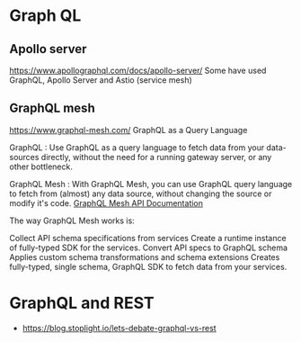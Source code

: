 # Graph QL

## Apollo server
https://www.apollographql.com/docs/apollo-server/
Some have used GraphQL, Apollo Server and Astio (service mesh)

## GraphQL mesh
https://www.graphql-mesh.com/
GraphQL as a Query Language

GraphQL
: Use GraphQL as a query language to fetch data from your data-sources directly, without the need for a running gateway server, or any other bottleneck.

GraphQL Mesh
: With GraphQL Mesh, you can use GraphQL query language to fetch from (almost) any data source, without changing the source or modify it's code. [GraphQL Mesh API Documentation](https://www.graphql-mesh.com/docs/getting-started/introduction)

The way GraphQL Mesh works is:

Collect API schema specifications from services
Create a runtime instance of fully-typed SDK for the services.
Convert API specs to GraphQL schema
Applies custom schema transformations and schema extensions
Creates fully-typed, single schema, GraphQL SDK to fetch data from your services.


# GraphQL and REST 
- https://blog.stoplight.io/lets-debate-graphql-vs-rest
